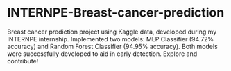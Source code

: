 # INTERNPE-Breast-cancer-prediction
Breast cancer prediction project using Kaggle data, developed during my INTERNPE internship. Implemented two models: MLP Classifier (94.72% accuracy) and Random Forest Classifier (94.95% accuracy). Both models were successfully developed to aid in early detection. Explore and contribute!
